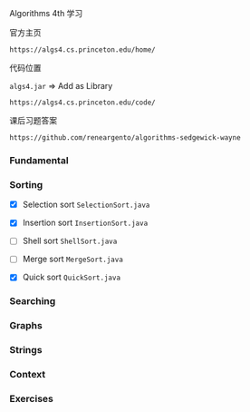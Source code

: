Algorithms 4th 学习

官方主页

```
https://algs4.cs.princeton.edu/home/
```

代码位置

`algs4.jar` => Add as Library

```
https://algs4.cs.princeton.edu/code/
```

课后习题答案

```
https://github.com/reneargento/algorithms-sedgewick-wayne
```

### Fundamental

### Sorting

- [x] Selection sort `SelectionSort.java`
- [x] Insertion sort `InsertionSort.java`
- [ ] Shell sort `ShellSort.java`
- [ ] Merge sort `MergeSort.java`
- [x] Quick sort `QuickSort.java`


### Searching

### Graphs

### Strings

### Context

### Exercises
